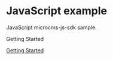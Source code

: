 # JavaScript example

JavaScript microcms-js-sdk sample.

Getting Started

[Getting Started](https://document.microcms.io/tutorial/javascript/javascript-getting-started)
